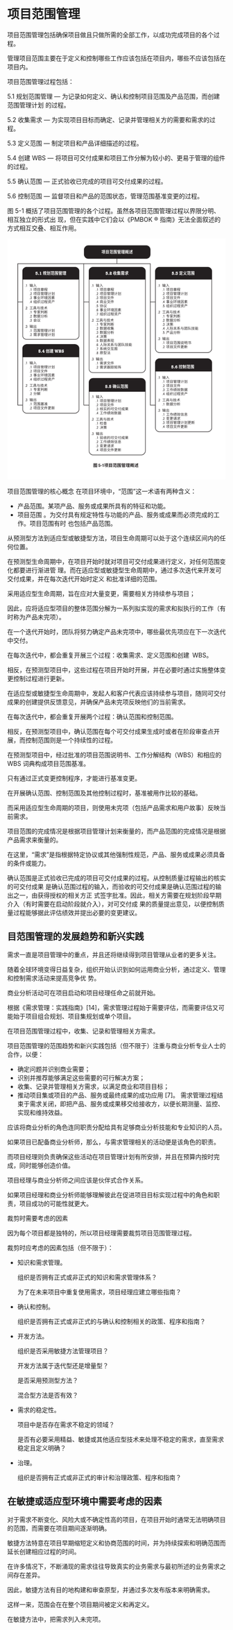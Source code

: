 # 项目范围管理
项目范围管理包括确保项目做且只做所需的全部工作，以成功完成项目的各个过程。

管理项目范围主要在于定义和控制哪些工作应该包括在项目内，哪些不应该包括在项目内。

项目范围管理过程包括：

5.1 规划范围管理 — 为记录如何定义、确认和控制项目范围及产品范围，而创建范围管理计划
的过程。

5.2 收集需求 — 为实现项目目标而确定、记录并管理相关方的需要和需求的过程。

5.3 定义范围 — 制定项目和产品详细描述的过程。

5.4 创建 WBS — 将项目可交付成果和项目工作分解为较小的、更易于管理的组件的过程。

5.5 确认范围 — 正式验收已完成的项目可交付成果的过程。

5.6 控制范围 — 监督项目和产品的范围状态，管理范围基准变更的过程。

图 5-1 概括了项目范围管理的各个过程。虽然各项目范围管理过程以界限分明、相互独立的形式出
现，但在实践中它们会以《PMBOK ® 指南》无法全面叙述的方式相互交叠、相互作用。

![](/img/20190830144238.png)

项目范围管理的核心概念
在项目环境中，“范围”这一术语有两种含义：
- 产品范围。某项产品、服务或成果所具有的特征和功能。
- 项目范围 。为交付具有规定特性与功能的产品、服务或成果而必须完成的工作。项目范围有时
也包括产品范围。

从预测型方法到适应型或敏捷型方法，项目生命周期可以处于这个连续区间内的任何位置。

在预测型生命周期中，在项目开始时就对项目可交付成果进行定义，对任何范围变化都要进行渐进管
理。而在适应型或敏捷型生命周期中，通过多次迭代来开发可交付成果，并在每次迭代开始时定义
和批准详细的范围。

采用适应型生命周期，旨在应对大量变更，需要相关方持续参与项目；

因此，应将适应型项目的整体范围分解为一系列拟实现的需求和拟执行的工作（有时称为产品未完项）。

在一个迭代开始时，团队将努力确定产品未完项中，哪些最优先项应在下一次迭代中交付。

在每次迭代中，都会重复开展三个过程：收集需求、定义范围和创建 WBS。

相反，在预测型项目中，这些过程在项目开始时开展，并在必要时通过实施整体变更控制过程进行更新。

在适应型或敏捷型生命周期中，发起人和客户代表应该持续参与项目，随同可交付成果的创建提供反馈意见，并确保产品未完项反映他们的当前需求。

在每次迭代中，都会重复开展两个过程：确认范围和控制范围。

相反，在预测型项目中，确认范围在每个可交付成果生成时或者在阶段审查点开展，而控制范围则是一个持续性的过程。

在预测型项目中，经过批准的项目范围说明书、工作分解结构（WBS）和相应的 WBS 词典构成项目范围基准。

只有通过正式变更控制程序，才能进行基准变更。

在开展确认范围、控制范围及其他控制过程时，基准被用作比较的基础。

而采用适应型生命周期的项目，则使用未完项（包括产品需求和用户故事）反映当前需求。

项目范围的完成情况是根据项目管理计划来衡量的，而产品范围的完成情况是根据产品需求来衡量的。

在这里，“需求”是指根据特定协议或其他强制性规范，产品、服务或成果必须具备的条件或能力。

确认范围是正式验收已完成的项目可交付成果的过程。从控制质量过程输出的核实的可交付成果
是确认范围过程的输入，而验收的可交付成果是确认范围过程的输出之一，由获得授权的相关方正
式签字批准。因此，相关方需要在规划阶段早期介入（有时需要在启动阶段就介入），对可交付成
果的质量提出意见，以便控制质量过程能够据此评估绩效并提出必要的变更建议。
 
## 目范围管理的发展趋势和新兴实践
需求一直是项目管理中的重点，并且还将继续得到项目管理从业者的更多关注。

随着全球环境变得日益复杂，组织开始认识到如何运用商业分析，通过定义、管理和控制需求活动来提高竞争优
势。

商业分析活动可在项目启动和项目经理任命之前就开始。

根据《需求管理：实践指南》[14]，需求管理过程始于需要评估，而需要评估又可能始于项目组合规划、项目集规划或单个项目。

在项目范围管理过程中，收集、记录和管理相关方需求。

项目范围管理的范围趋势和新兴实践包括（但不限于）注重与商业分析专业人士的合作，以便：
- 确定问题并识别商业需要；
- 识别并推荐能够满足这些需要的可行解决方案；
- 收集、记录并管理相关方需求，以满足商业和项目目标；
- 推动项目集或项目的产品、服务或最终成果的成功应用 [7]。
需求管理过程结束于需求关闭，即把产品、服务或成果移交给接收方，以便长期测量、监控、
实现和维持效益。

应该将商业分析的角色连同职责分配给具有足够商业分析技能和专业知识的人员。

如果项目已配备商业分析师，那么，与需求管理相关的活动便是该角色的职责。

而项目经理则负责确保这些活动在项目管理计划有所安排，并且在预算内按时完成，同时能够创造价值。

项目经理与商业分析师之间应该是伙伴式合作关系。

如果项目经理和商业分析师能够理解彼此在促进项目目标实现过程中的角色和职责，项目成功的可能性就更大。

裁剪时需要考虑的因素

因为每个项目都是独特的，所以项目经理需要裁剪项目范围管理过程。

裁剪时应考虑的因素包括（但不限于）：
- 知识和需求管理。

    组织是否拥有正式或非正式的知识和需求管理体系？

    为了在未来项目中重复使用需求，项目经理应建立哪些指南？

- 确认和控制。

    组织是否拥有正式或非正式的与确认和控制相关的政策、程序和指南？

- 开发方法。

    组织是否采用敏捷方法管理项目？

    开发方法属于迭代型还是增量型？

    是否采用预测型方法？

    混合型方法是否有效？

- 需求的稳定性。

    项目中是否存在需求不稳定的领域？

    是否有必要采用精益、敏捷或其他适应型技术来处理不稳定的需求，直至需求稳定且定义明确？

- 治理。

    组织是否拥有正式或非正式的审计和治理政策、程序和指南？

## 在敏捷或适应型环境中需要考虑的因素

对于需求不断变化、风险大或不确定性高的项目，在项目开始时通常无法明确项目的范围，而需要在项目期间逐渐明确。

敏捷方法特意在项目早期缩短定义和协商范围的时间，并为持续探索和明确范围而延长创建相应过程的时间。

在许多情况下，不断涌现的需求往往导致真实的业务需求与最初所述的业务需求之间存在差异。

因此，敏捷方法有目的地构建和审查原型，并通过多次发布版本来明确需求。

这样一来，范围会在在整个项目期间被定义和再定义。

在敏捷方法中，把需求列入未完项。
